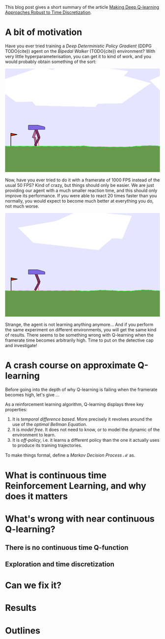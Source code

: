 This blog post gives a short summary of the article [Making Deep Q-learning Approaches Robust to Time Discretization](https://arxiv.org/abs/1901.09732).

# A bit of motivation
Have you ever tried training a *Deep Deterministic Policy Gradient* (DDPG TODO{cite})
agent on the *Bipedal Walker* (TODO{cite}) environment? With very little hyperparameterisation,
you can get it to kind of work, and you would probably obtain something of the sort:

![It is not much, but it is at least trying to go forward.](vids/ddpg_high_best.gif)

Now, have you ever tried to do it with a framerate of 1000 FPS instead of the usual 50 FPS?
Kind of crazy, but things should only be easier. We are just providing our agent with a much smaller 
reaction time, and this should only improve its performance. If you were able to react 20 times faster
than you normally, you would expect to become much better at everything you do, not much worse.

![Not quite the results we were expecting...](vids/ddpg_low_best.gif)

Strange, the agent is not learning anything anymore... And if you perform the same experiment
on different environments, you will get the same kind of results. There seems to be something
wrong with Q-learning when the framerate time becomes arbitrarily high. Time to put on
the detective cap and investigate!

# A crash course on approximate Q-learning
Before going into the depth of why Q-learning is failing when the framerate becomes high,
let's give ...

As a reinforcement learning algorithm, Q-learning displays three key properties:
  1. It is *temporal difference based*. More precisely it revolves around
the use of the *optimal Bellman Equation*.
  2. It is *model free*. It does not need to know, or to model the
dynamic of the environment to learn.
  3. It is *off-policy*, i.e. it learns a different policy than the one
it actually uses to produce its training trajectories.

To make things formal, define a *Markov Decision Process* $\mathcal{M}$ as.
# What is continuous time Reinforcement Learning, and why does it matters

# What's wrong with near continuous Q-learning?
## There is no continuous time Q-function
## Exploration and time discretization

# Can we fix it?

# Results

# Outlines
